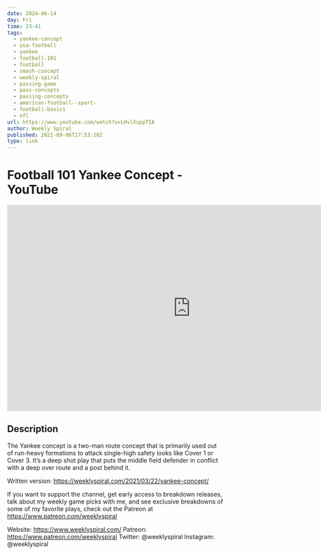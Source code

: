 ```yaml
---
date: 2024-06-14
day: Fri
time: 23:41
tags:
  - yankee-concept
  - usa-football
  - yankee
  - football-101
  - football
  - smash-concept
  - weekly-spiral
  - passing-game
  - pass-concepts
  - passing-concepts
  - american-football--sport-
  - football-basics
  - nfl
url: https://www.youtube.com/watch?v=LHvlXuppTIA
author: Weekly Spiral
published: 2021-09-06T17:53:10Z
type: link
---
```

# Football 101 Yankee Concept - YouTube

<iframe width="854" height="480" src="https://www.youtube.com/embed/LHvlXuppTIA" frameborder="0" allowfullscreen></iframe>

## Description
The Yankee concept is a two-man route concept that is primarily used out of run-heavy formations to attack single-high safety looks like Cover 1 or Cover 3. It’s a deep shot play that puts the middle field defender in conflict with a deep over route and a post behind it.

Written version: https://weeklyspiral.com/2021/03/22/yankee-concept/

If you want to support the channel, get early access to breakdown releases, talk about my weekly game picks with me, and see exclusive breakdowns of some of my favorite plays, check out the Patreon at https://www.patreon.com/weeklyspiral 

Website: https://www.weeklyspiral.com/ 
Patreon: https://www.patreon.com/weeklyspiral 
Twitter: @weeklyspiral 
Instagram: @weeklyspiral
